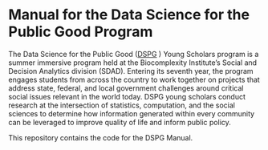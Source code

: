 # Manual for the Data Science for the Public Good Program

The Data Science for the Public Good ([DSPG](https://biocomplexity.virginia.edu/social-decision-analytics/dspg-program) ) Young Scholars program is a summer immersive program held at the Biocomplexity Institute’s Social and Decision Analytics division (SDAD). Entering its seventh year, the program engages students from across the country to work together on projects that address state, federal, and local government challenges around critical social issues relevant in the world today. DSPG young scholars conduct research at the intersection of statistics, computation, and the social sciences to determine how information generated within every community can be leveraged to improve quality of life and inform public policy.

This repository contains the code for the DSPG Manual.
